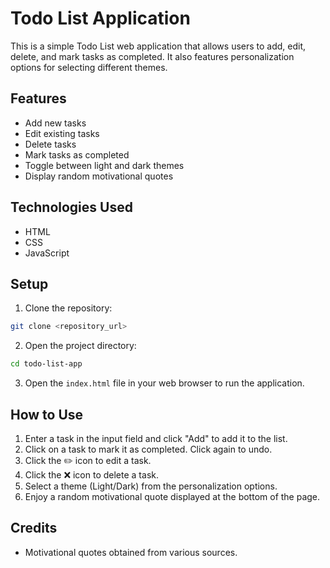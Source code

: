 # Todo List Application

This is a simple Todo List web application that allows users to add, edit, delete, and mark tasks as completed. It also features personalization options for selecting different themes.

## Features

- Add new tasks
- Edit existing tasks
- Delete tasks
- Mark tasks as completed
- Toggle between light and dark themes
- Display random motivational quotes

## Technologies Used

- HTML
- CSS
- JavaScript

## Setup

1. Clone the repository:

```bash
git clone <repository_url>
```

2. Open the project directory:

```bash
cd todo-list-app
```

3. Open the `index.html` file in your web browser to run the application.

## How to Use

1. Enter a task in the input field and click "Add" to add it to the list.
2. Click on a task to mark it as completed. Click again to undo.
3. Click the ✏️ icon to edit a task.
4. Click the ❌ icon to delete a task.
5. Select a theme (Light/Dark) from the personalization options.
6. Enjoy a random motivational quote displayed at the bottom of the page.

## Credits

- Motivational quotes obtained from various sources.


